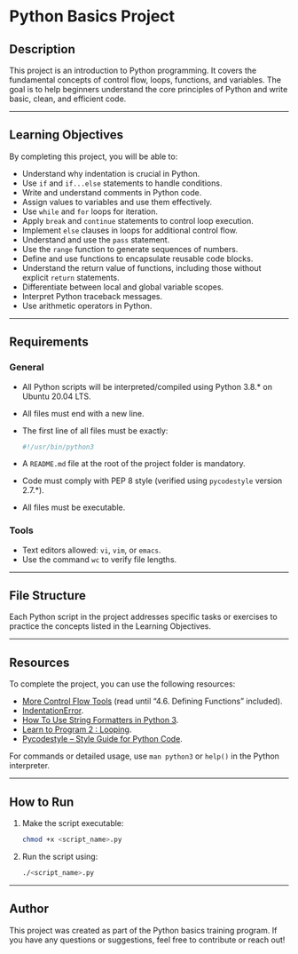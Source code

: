 # Python Basics Project

## Description
This project is an introduction to Python programming. It covers the fundamental concepts of control flow, loops, functions, and variables. The goal is to help beginners understand the core principles of Python and write basic, clean, and efficient code.

---

## Learning Objectives
By completing this project, you will be able to:

- Understand why indentation is crucial in Python.
- Use `if` and `if...else` statements to handle conditions.
- Write and understand comments in Python code.
- Assign values to variables and use them effectively.
- Use `while` and `for` loops for iteration.
- Apply `break` and `continue` statements to control loop execution.
- Implement `else` clauses in loops for additional control flow.
- Understand and use the `pass` statement.
- Use the `range` function to generate sequences of numbers.
- Define and use functions to encapsulate reusable code blocks.
- Understand the return value of functions, including those without explicit `return` statements.
- Differentiate between local and global variable scopes.
- Interpret Python traceback messages.
- Use arithmetic operators in Python.

---

## Requirements

### General
- All Python scripts will be interpreted/compiled using Python 3.8.* on Ubuntu 20.04 LTS.
- All files must end with a new line.
- The first line of all files must be exactly:

  ```bash
  #!/usr/bin/python3
  ```

- A `README.md` file at the root of the project folder is mandatory.
- Code must comply with PEP 8 style (verified using `pycodestyle` version 2.7.*).
- All files must be executable.

### Tools
- Text editors allowed: `vi`, `vim`, or `emacs`.
- Use the command `wc` to verify file lengths.

---

## File Structure
Each Python script in the project addresses specific tasks or exercises to practice the concepts listed in the Learning Objectives.

---

## Resources
To complete the project, you can use the following resources:

- [More Control Flow Tools](https://docs.python.org/3/tutorial/controlflow.html) (read until “4.6. Defining Functions” included).
- [IndentationError](https://docs.python.org/3/reference/lexical_analysis.html#indentation).
- [How To Use String Formatters in Python 3](https://realpython.com/python-string-formatting/).
- [Learn to Program 2 : Looping](https://www.youtube.com/playlist?list=PL1B24DF1B61636B24).
- [Pycodestyle – Style Guide for Python Code](https://pycodestyle.readthedocs.io/).

For commands or detailed usage, use `man python3` or `help()` in the Python interpreter.

---

## How to Run
1. Make the script executable:
   ```bash
   chmod +x <script_name>.py
   ```
2. Run the script using:
   ```bash
   ./<script_name>.py
   ```

---

## Author
This project was created as part of the Python basics training program. If you have any questions or suggestions, feel free to contribute or reach out!

